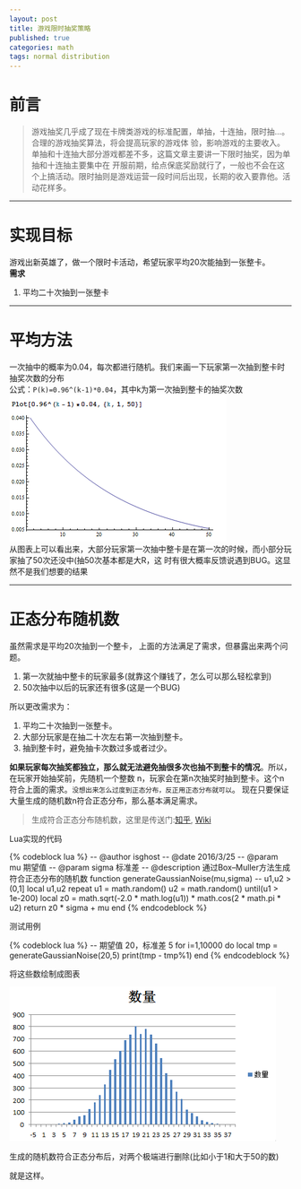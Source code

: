 ```yaml
---
layout: post
title: 游戏限时抽奖策略
published: true
categories: math
tags: normal distribution
---
```


前言
====
> 游戏抽奖几乎成了现在卡牌类游戏的标准配置，单抽，十连抽，限时抽...。合理的游戏抽奖算法，将会提高玩家的游戏体
验，影响游戏的主要收入。单抽和十连抽大部分游戏都差不多，这篇文章主要讲一下限时抽奖，因为单抽和十连抽主要集中在
开服前期，给点保底奖励就行了，一般也不会在这个上搞活动。限时抽则是游戏运营一段时间后出现，长期的收入要靠他。活
动花样多。

---

实现目标
====
游戏出新英雄了，做一个限时卡活动，希望玩家平均20次能抽到一张整卡。    
**需求**    
1. 平均二十次抽到一张整卡

---

平均方法
====
一次抽中的概率为0.04，每次都进行随机。我们来画一下玩家第一次抽到整卡时抽奖次数的分布    
公式：```P(k)=0.96^(k-1)*0.04```，其中k为第一次抽到整卡的抽奖次数
![平均随机抽奖](/images/math/avg.png)    
从图表上可以看出来，大部分玩家第一次抽中整卡是在第一次的时候，而小部分玩家抽了50次还没中(抽50次基本都是大R，这
时有很大概率反馈说遇到BUG。这显然不是我们想要的结果

---

正态分布随机数
====
虽然需求是平均20次抽到一个整卡， 上面的方法满足了需求，但暴露出来两个问题。    

1. 第一次就抽中整卡的玩家最多(就靠这个赚钱了，怎么可以那么轻松拿到)
2. 50次抽中以后的玩家还有很多(这是一个BUG)

所以更改需求为：
  
1. 平均二十次抽到一张整卡。
2. 大部分玩家是在抽二十次左右第一次抽到整卡。
3. 抽到整卡时，避免抽卡次数过多或者过少。

**如果玩家每次抽奖都独立，那么就无法避免抽很多次也抽不到整卡的情况**。所以，在玩家开始抽奖前，先随机一个整数
n，玩家会在第n次抽奖时抽到整卡。这个n符合上面的需求。```没想出来怎么过度到正态分布，反正用正态分布就可以```。
现在只要保证大量生成的随机数n符合正态分布，那么基本满足需求。

> 生成符合正态分布随机数，这里是传送门:[知乎](http://www.zhihu.com/question/29971598),
[Wiki](https://en.wikipedia.org/wiki/Box%E2%80%93Muller_transform)

Lua实现的代码

{% codeblock lua %}
-- @author isghost
-- @date 2016/3/25
-- @param mu 期望值
-- @param sigma 标准差
-- @description 通过Box–Muller方法生成符合正态分布的随机数
function generateGaussianNoise(mu,sigma)
    -- u1,u2 > (0,1]
    local u1,u2
    repeat
        u1 = math.random()
        u2 = math.random()
    until(u1 > 1e-200)
    local z0 = math.sqrt(-2.0 * math.log(u1)) * math.cos(2 * math.pi * u2)
    return z0 * sigma + mu
end
{% endcodeblock %}

测试用例

{% codeblock lua %}
-- 期望值 20，标准差 5
for i=1,10000 do
    local tmp = generateGaussianNoise(20,5)
    print(tmp - tmp%1)
end
{% endcodeblock %}

将这些数绘制成图表

![平均随机抽奖](/images/math/normaldis.png)    

生成的随机数符合正态分布后，对两个极端进行删除(比如小于1和大于50的数)

就是这样。